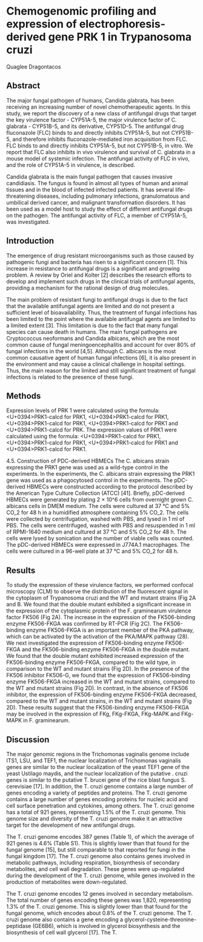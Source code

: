 # Chemogenomic profiling and expression of electrophoresis-derived gene PRK 1 in Trypanosoma cruzi
Quaglee Dragontacos


## Abstract
The major fungal pathogen of humans, Candida glabrata, has been receiving an increasing number of novel chemotherapeutic agents. In this study, we report the discovery of a new class of antifungal drugs that target the key virulence factor - CYP51A-5, the major virulence factor of C. glabrata - CYP51B-5, and its derivative, CYP51D-5. The antifungal drug fluconazole (FLC) binds to and directly inhibits CYP51A-5, but not CYP51B-5, and therefore inhibits fluconazole-mediated iron acquisition from FLC. FLC binds to and directly inhibits CYP51A-5, but not CYP51B-5, in vitro. We report that FLC also inhibits in vivo virulence and survival of C. glabrata in a mouse model of systemic infection. The antifungal activity of FLC in vivo, and the role of CYP51A-5 in virulence, is described.

Candida glabrata is the main fungal pathogen that causes invasive candidiasis. The fungus is found in almost all types of human and animal tissues and in the blood of infected infected patients. It has several life-threatening diseases, including pulmonary infections, granulomatous and umbilical derived cancer, and malignant transformation disorders. It has been used as a model host to study the effect of different antifungal drugs on the pathogen. The antifungal activity of FLC, a member of CYP51A-5, was investigated.


## Introduction
The emergence of drug resistant microorganisms such as those caused by pathogenic fungi and bacteria has risen to a significant concern [1]. This increase in resistance to antifungal drugs is a significant and growing problem. A review by Oriel and Kolter [2] describes the research efforts to develop and implement such drugs in the clinical trials of antifungal agents, providing a mechanism for the rational design of drug molecules.

The main problem of resistant fungi to antifungal drugs is due to the fact that the available antifungal agents are limited and do not present a sufficient level of bioavailability. Thus, the treatment of fungal infections has been limited to the point where the available antifungal agents are limited to a limited extent [3]. This limitation is due to the fact that many fungal species can cause death in humans. The main fungal pathogens are Cryptococcus neoformans and Candida albicans, which are the most common cause of fungal meningoencephalitis and account for over 80% of fungal infections in the world [4,5]. Although C. albicans is the most common causative agent of human fungal infections [6], it is also present in the environment and may cause a clinical challenge in hospital settings. Thus, the main reason for the limited and still significant treatment of fungal infections is related to the presence of these fungi.


## Methods
Expression levels of PRK 1 were calculated using the formula: <U+0394>PRK1-calcd for PRK1, <U+0394>PRK1-calcd for PRK1, <U+0394>PRK1-calcd for PRK1, <U+0394>PRK1-calcd for PRK1 and <U+0394>PRK1-calcd for PRK. The expression values of PRK1 were calculated using the formula: <U+0394>PRK1-calcd for PRK1, <U+0394>PRK1-calcd for PRK1, <U+0394>PRK1-calcd for PRK1 and <U+0394>PRK1-calcd for PRK1.

4.5. Construction of PDC-derived HBMECs
The C. albicans strain expressing the PRK1 gene was used as a wild-type control in the experiments. In the experiments, the C. albicans strain expressing the PRK1 gene was used as a phagocytosed control in the experiments. The pDC-derived HBMECs were constructed according to the protocol described by the American Type Culture Collection (ATCC) [41]. Briefly, pDC-derived HBMECs were generated by plating 2 × 10^6 cells from overnight grown C. albicans cells in DMEM medium. The cells were cultured at 37 °C and 5% CO_2 for 48 h in a humidified atmosphere containing 5% CO_2. The cells were collected by centrifugation, washed with PBS, and lysed in 1 ml of PBS. The cells were centrifuged, washed with PBS and resuspended in 1 ml of RPMI-1640 medium and cultured at 37 °C and 5% CO_2 for 48 h. The cells were lysed by sonication and the number of viable cells was counted. The pDC-derived HBMECs were expressed in J774A.1 macrophages. The cells were cultured in a 96-well plate at 37 °C and 5% CO_2 for 48 h.


## Results
To study the expression of these virulence factors, we performed confocal microscopy (CLM) to observe the distribution of the fluorescent signal in the cytoplasm of Trypanosoma cruzi and the WT and mutant strains (Fig 2A and B. We found that the double mutant exhibited a significant increase in the expression of the cytoplasmic protein of the F. graminearum virulence factor FK506 (Fig 2A). The increase in the expression of the FK506-binding enzyme FK506-FKGA was confirmed by RT-PCR (Fig 2C). The FK506-binding enzyme FK506-FKGA is an important member of the PKA pathway, which can be activated by the activation of the PKA/MAPK pathway (28). We next investigated the expression of FK506-binding enzyme FK506-FKGA and the FK506-binding enzyme FK506-FKGA in the double mutant. We found that the double mutant exhibited increased expression of the FK506-binding enzyme FK506-FKGA, compared to the wild type, in comparison to the WT and mutant strains (Fig 2D). In the presence of the FK506 inhibitor FK506-G, we found that the expression of FK506-binding enzyme FK506-FKGA increased in the WT and mutant strains, compared to the WT and mutant strains (Fig 2D). In contrast, in the absence of FK506 inhibitor, the expression of FK506-binding enzyme FK506-FKGA decreased, compared to the WT and mutant strains, in the WT and mutant strains (Fig 2D). These results suggest that the FK506-binding enzyme FK506-FKGA may be involved in the expression of FKg, FKg-FKGA, FKg-MAPK and FKg-MAPK in F. graminearum.


## Discussion

The major genomic regions in the Trichomonas vaginalis genome include ITS1, LSU, and TEF1, the nuclear localization of Trichomonas vaginalis genes are similar to the nuclear localization of the yeast TEF1 gene of the yeast Ustilago maydis, and the nuclear localization of the putative . cruzi genes is similar to the putative T. brucei gene of the rice blast fungus S. cerevisiae [17]. In addition, the T. cruzi genome contains a large number of genes encoding a variety of peptides and proteins. The T. cruzi genome contains a large number of genes encoding proteins for nucleic acid and cell surface penetration and cytokines, among others. The T. cruzi genome has a total of 921 genes, representing 1.5% of the T. cruzi genome. This genome size and diversity of the T. cruzi genome make it an attractive target for the development of new antifungal drugs.

The T. cruzi genome encodes 387 genes (Table 1), of which the average of 921 genes is 4.6% (Table S1). This is slightly lower than that found for the fungal genome [15], but still comparable to that reported for fungi in the fungal kingdom [17]. The T. cruzi genome also contains genes involved in metabolic pathways, including respiration, biosynthesis of secondary metabolites, and cell wall degradation. These genes were up-regulated during the development of the T. cruzi genome, while genes involved in the production of metabolites were down-regulated.

The T. cruzi genome encodes 12 genes involved in secondary metabolism. The total number of genes encoding these genes was 1,820, representing 1.3% of the T. cruzi genome. This is slightly lower than that found for the fungal genome, which encodes about 0.8% of the T. cruzi genome. The T. cruzi genome also contains a gene encoding a glycerol-cysteine-threonine-peptidase (GE6B6), which is involved in glycerol biosynthesis and the biosynthesis of cell wall glycerol [17]. The T.
